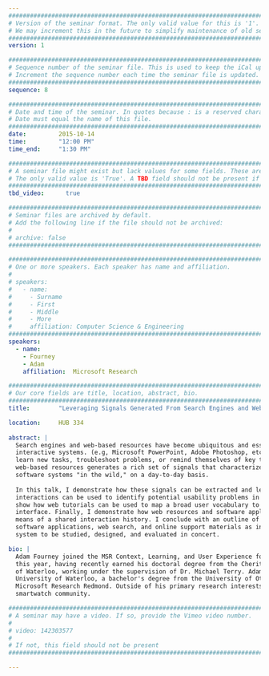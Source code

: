 ```yaml
---
################################################################################
# Version of the seminar format. The only valid value for this is '1'. 
# We may increment this in the future to simplify maintenance of old seminars.
################################################################################
version: 1

################################################################################
# Sequence number of the seminar file. This is used to keep the iCal up to date.
# Increment the sequence number each time the seminar file is updated.
################################################################################
sequence: 8

################################################################################
# Date and time of the seminar. In quotes because : is a reserved character.
# Date must equal the name of this file.
################################################################################
date:         2015-10-14
time:         "12:00 PM"
time_end:     "1:30 PM"

################################################################################
# A seminar file might exist but lack values for some fields. These are 'TBD'. 
# The only valid value is 'True'. A TBD field should not be present if 'False'.
################################################################################
tbd_video:      true

################################################################################
# Seminar files are archived by default.
# Add the following line if the file should not be archived:
#
# archive: false
################################################################################

################################################################################
# One or more speakers. Each speaker has name and affiliation.
#
# speakers:
#   - name: 
#     - Surname
#     - First
#     - Middle
#     - More
#     affiliation: Computer Science & Engineering 
################################################################################
speakers:
  - name:
    - Fourney
    - Adam
    affiliation:  Microsoft Research

################################################################################
# Our core fields are title, location, abstract, bio.
################################################################################
title:        "Leveraging Signals Generated From Search Engines and Web-Based Resources"

location:     HUB 334
    
abstract: |
  Search engines and web-based resources have become ubiquitous and essential tools for supporting the use of 
  interactive systems. (e.g, Microsoft PowerPoint, Adobe Photoshop, etc.) For example, people rely on web resources to 
  learn new tasks, troubleshoot problems, or remind themselves of key task details. This reliance on search engines and 
  web-based resources generates a rich set of signals that characterizes how the population thinks about and uses 
  software systems "in the wild," on a day-to-day basis. 
  
  In this talk, I demonstrate how these signals can be extracted and leveraged. Specifically, I show how logs of online 
  interactions can be used to identify potential usability problems in any publicly available interactive system. I 
  show how web tutorials can be used to map a broad user vocabulary to the narrow vocabulary expressed in a user 
  interface. Finally, I demonstrate how web resources and software applications can mutually enhance each other by 
  means of a shared interaction history. I conclude with an outline of my long-term research vision, which casts 
  software applications, web search, and online support materials as interoperating components of a larger holistic 
  system to be studied, designed, and evaluated in concert.

bio: |
  Adam Fourney joined the MSR Context, Learning, and User Experience for Search (CLUES) research group in September of 
  this year, having recently earned his doctoral degree from the Cheriton School of Computer Science at the University 
  of Waterloo, working under the supervision of Dr. Michael Terry. Adam also holds a master's degree from the 
  University of Waterloo, a bachelor's degree from the University of Ottawa, and has interned on two occasions at 
  Microsoft Research Redmond. Outside of his primary research interests, Adam is an active developer in the Pebble 
  smartwatch community.

################################################################################
# A seminar may have a video. If so, provide the Vimeo video number.
#
# video: 142303577
#
# If not, this field should not be present 
################################################################################

---
```

